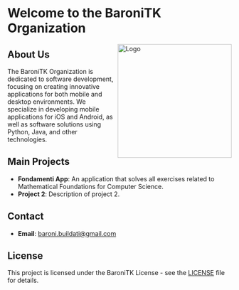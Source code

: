# Welcome to the BaroniTK Organization

<img
  src="https://i.imgur.com/wg8cTLn.png"
  alt="Logo"
  width="256"
  height="auto"
  align="right"
/>

## About Us
The BaroniTK Organization is dedicated to software development, focusing on creating innovative applications for both mobile and desktop environments. We specialize in developing mobile applications for iOS and Android, as well as software solutions using Python, Java, and other technologies.

## Main Projects
- **Fondamenti App**: An application that solves all exercises related to Mathematical Foundations for Computer Science.
- **Project 2**: Description of project 2.

## Contact
- **Email**: [baroni.buildati@gmail.com](mailto:baroni.buildati@gmail.com)

## License
This project is licensed under the BaroniTK License - see the [LICENSE](LICENSE) file for details.
